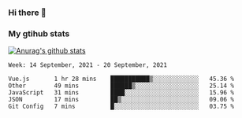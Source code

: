 ### Hi there 👋

### My gtihub stats

[![Anurag's github stats](https://github-readme-stats.vercel.app/api?username=gaozhidong)](https://github.com/gaozhidong/github-readme-stats)

<!--START_SECTION:waka-->
```text
Week: 14 September, 2021 - 20 September, 2021

Vue.js       1 hr 28 mins    ███████████▒░░░░░░░░░░░░░   45.36 % 
Other        49 mins         ██████▒░░░░░░░░░░░░░░░░░░   25.14 % 
JavaScript   31 mins         ████░░░░░░░░░░░░░░░░░░░░░   15.96 % 
JSON         17 mins         ██▒░░░░░░░░░░░░░░░░░░░░░░   09.06 % 
Git Config   7 mins          █░░░░░░░░░░░░░░░░░░░░░░░░   03.75 % 
```
<!--END_SECTION:waka-->